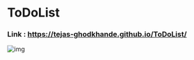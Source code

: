 # ToDoList
### Link : https://tejas-ghodkhande.github.io/ToDoList/

![img](https://user-images.githubusercontent.com/107451256/188064619-0c891c59-cab5-470d-9192-22c9e5af5577.PNG)
